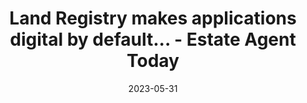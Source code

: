 ---
category:
- .nan
date: 2023-05-31
keyword_suggestion: low code no code digital transformation
post_inspiration: https://www.estateagenttoday.co.uk/breaking-news/2022/12/land-registry-makes-applications-digital-by-default%3Fsource%3Dnewsticker
silot_terms: digital automation
title: Land Registry makes applications <b>digital</b> by default... - Estate Agent
  Today
---